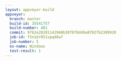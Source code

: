 ```yaml
---
layout: appveyor-build
appveyor:
  branch: master
  build-id: 35541757
  build-number: 401
  commit: 97b2e28281142948b30f8f0d49a87027b2309920
  job-id: f5n1dr051vpq46w7
  job-number: 5
  os-name: Windows
  test-result: 1
---
```

